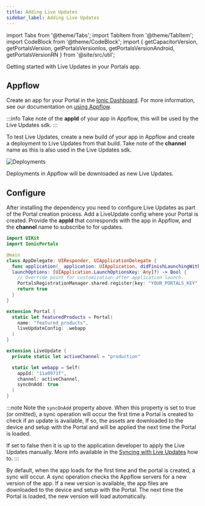 ```yaml
---
title: Adding Live Updates
sidebar_label: Adding Live Updates
---
```


import Tabs from '@theme/Tabs';
import TabItem from '@theme/TabItem';
import CodeBlock from '@theme/CodeBlock';
import { getCapacitorVersion, getPortalsVersion, getPortalsVersionIos, getPortalsVersionAndroid, getPortalsVersionRN } from '@site/src/util';

Getting started with Live Updates in your Portals app.

## Appflow

Create an app for your Portal in the [Ionic Dashboard](https://dashboard.ionicframework.com). For more information, see our documentation on [using Appflow](https://ionic.io/docs/appflow/quickstart/connect).

:::info
Take note of the **appId** of your app in Appflow, this will be used by the Live Updates sdk.
:::

To test Live Updates, create a new build of your app in Appflow and create a deployment to Live Updates from that build. Take note of the **channel** name as this is also used in the Live Updates sdk.

![Deployments](https://i.imgur.com/73detdm.png)

Deployments in Appflow will be downloaded as new Live Updates.

## Configure

After installing the dependency you need to configure Live Updates as part of the Portal creation process. Add a LiveUpdate config where your Portal is created. Provide the **appId** that corresponds with the app in Appflow, and the **channel** name to subscribe to for updates.

```swift {17,21-29} title=AppDelegate.swift
import UIKit
import IonicPortals

@main
class AppDelegate: UIResponder, UIApplicationDelegate {
  func application(_ application: UIApplication, didFinishLaunchingWithOptions
  launchOptions: [UIApplication.LaunchOptionsKey: Any]?) -> Bool {
    // Override point for customization after application launch.
    PortalsRegistrationManager.shared.register(key: "YOUR_PORTALS_KEY")
    return true
  }
}

extension Portal {
  static let featuredProducts = Portal(
    name: "featured_products",
    liveUpdateConfig: .webapp
  )
}

extension LiveUpdate {
  private static let activeChannel = "production"

  static let webapp = Self(
    appId: "11a0971f",
    channel: activeChannel,
    syncOnAdd: true
  )
}
```

:::note
Note the `syncOnAdd` property above. When this property is set to true (or omitted), a sync operation will occur the first time a Portal is created to check if an update is available, If so, the assets are downloaded to the device and setup with the Portal and will be applied the next time the Portal is loaded.

If set to false then it is up to the application developer to apply the Live Updates manually. More info available in the [Syncing with Live Updates](./how-to/sync-with-live-updates) how to.
:::

By default, when the app loads for the first time and the portal is created, a sync will occur. A sync operation checks the Appflow servers for a new version of the app. If a new version is available, the app files are downloaded to the device and setup with the Portal. The next time the Portal is loaded, the new version will load automatically.
